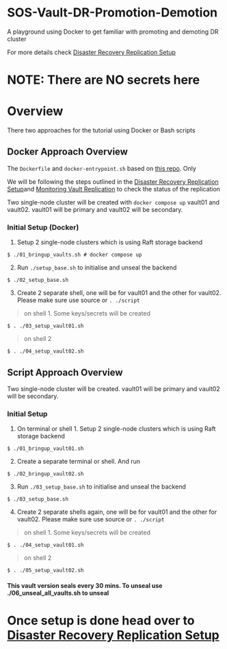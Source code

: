 # SOS-Vault-DR-Promotion-Demotion
A playground using Docker to get familiar with promoting and demoting DR cluster

For more details check [Disaster Recovery Replication Setup](https://learn.hashicorp.com/tutorials/vault/disaster-recovery?in=vault/enterprise) 
# **NOTE: There are NO secrets here**

# Overview 

There two approaches for the tutorial using Docker or Bash scripts 


## Docker Approach Overview

The `Dockerfile` and `docker-entrypoint.sh` based on [this repo](https://github.com/hashicorp/docker-vault/blob/72a3539fd91085b2d51cfc87cd9bcf0804e3a5cf/0.X/Dockerfile). Only

We will be following the steps outlined in the [Disaster Recovery Replication Setup](https://learn.hashicorp.com/tutorials/vault/disaster-recovery?in=vault/enterprise)and [Monitoring Vault Replication](https://learn.hashicorp.com/tutorials/vault/monitor-replication) to check the status of the replication 

Two single-node cluster will be created with `docker compose up` vault01 and vault02. vault01 will be primary and vault02 will be secondary. 

### Initial Setup (Docker)

1. Setup 2 single-node clusters which is using Raft storage backend 

```shell
$ ./01_bringup_vaults.sh # docker compose up 
```

2. Run `./setup_base.sh` to initialise and unseal the backend 

```shell
$ ./02_setup_base.sh
```

3. Create 2 separate shell, one will be for vault01 and the other for vault02. Please make sure use source or `. ./script`

> on shell 1. Some keys/secrets will be created

```shell
$ . ./03_setup_vault01.sh
```


> on shell 2 

```shell
$ . ./04_setup_vault02.sh

```


## Script Approach Overview
 

Two single-node cluster will be created. vault01 will be primary and vault02 will be secondary. 

### Initial Setup  

1. On terminal or shell 1. Setup 2 single-node clusters which is using Raft storage backend

```shell
$ ./01_bringup_vault01.sh
```

2. Create a separate terminal or shell. And run  

```shell
$ ./02_bringup_vault02.sh
```

3.  Run `./03_setup_base.sh` to initialise and unseal the backend 

```shell
$ ./03_setup_base.sh

```
4. Create 2 separate shells again, one will be for vault01 and the other for vault02. Please make sure use source or `. ./script`

> on shell 1. Some keys/secrets will be created

```shell
$ . ./04_setup_vault01.sh
```


> on shell 2 

```shell
$ . ./05_setup_vault02.sh

```



#### This vault version seals every 30 mins. To unseal use ./06_unseal_all_vaults.sh to unseal



# Once setup is done head over to [Disaster Recovery Replication Setup](https://learn.hashicorp.com/tutorials/vault/disaster-recovery?in=vault/enterprise)  
